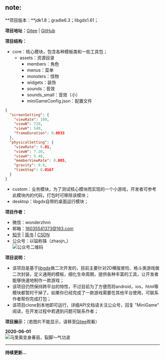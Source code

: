 ## note:  

**项目版本：**jdk1.8；gradle6.3；libgdx1.61；  

**项目地址：**[Gitee](https://gitee.com/dongXuYing/jiananzhao-game) | [GitHub](https://github.com/1990856408/mini-game)  

**项目结构：**  

- core：核心模块，包含各种模板类和一些工具包；  
    - assets：资源目录  
        - members：角色  
        - menus：菜单  
        - monsters：怪物  
        - widgets：装饰  
        - sounds：音效  
        - sounds_small：音效（小）  
        - miniGameConfig.json：配置文件  
````json
{
  "screenSetting": {
    "viewRate": 100,
    "viewW": 720,
    "viewH": 540,
    "frameDuration": 0.0833
  },
  "physicalSetting": {
    "viewRate": 0.01,
    "viewW": 7.20,
    "viewH": 5.40,
    "memberViewRate": 0.005,
    "gravity": 9.8,
    "timeStep": 0.0167
  }
}
````
- custom：业务模块，为了测试核心模块而实现的一个小游戏，开发者可参考此模块内的代码，打包时可移除该模块；  
- desktop：libgdx自带的桌面运行模块；  

**项目作者：**  

- 微信：wonderzhnn  
- 邮箱：18035541373@163.com  
- [知乎](https://www.zhihu.com/people/nan-gua-7hao) | [简书](https://www.jianshu.com/u/f87f95e4c3f4) | [CSDN](https://blog.csdn.net/qq_35045184)  
- 公众号：以镒称铢（zhaojn\_）  
  ![公众号二维码](https://jiananzhao.oss-cn-hongkong.aliyuncs.com/mini-game/%E4%BA%8C%E7%BB%B4%E7%A0%81.jpg)  

**项目说明：**   
- 该项目是基于[libgdx](https://libgdx.badlogicgames.com/)做二次开发的，目前主要针对2D横版冒险、格斗类游戏做二次封装，定义通用的模板，细化生命周期，提供各种丰富的工具，让开发者能够快速地制作一款游戏；  
- 该项目仍然保持跨平台的特性，不过目前为了方便而将android，ios，html等模块都暂时干掉了。如果你已经完成了一款游戏需要在其他平台使用，可联系作者帮你完成打包；  
- 该项目clone到本地即可运行，详细API文档请关注公众号，回复 "MiniGame" 阅读，在开发过程中若遇到问题可联系作者；  

**项目展示：**（若图片不能显示，请移至[Gitee](https://gitee.com/dongXuYing/jiananzhao-game)观看）  

__2020-06-01__  
![马里奥变身春丽，裂脚～气功波](https://jiananzhao.oss-cn-hongkong.aliyuncs.com/mini-game/57D4CECE-85B1-4252-B3F6-655D2BCBCDCA.gif)  

***
__持续更新...__  

